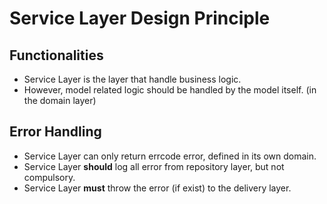 # Service Layer Design Principle

## Functionalities

- Service Layer is the layer that handle business logic.
- However, model related logic should be handled by the model itself. (in the domain layer)

## Error Handling

- Service Layer can only return errcode error, defined in its own domain.
- Service Layer **should** log all error from repository layer, but not compulsory.
- Service Layer **must** throw the error (if exist) to the delivery layer.